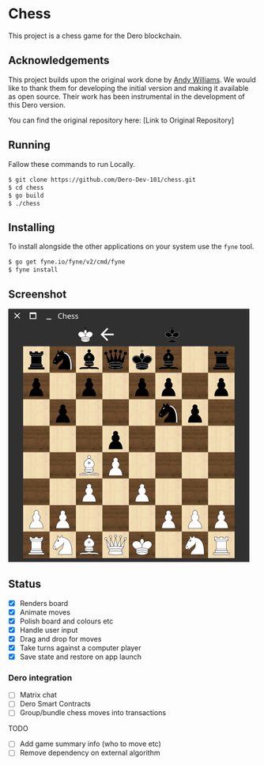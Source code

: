 # Chess

This project is a chess game for the Dero blockchain.

## Acknowledgements

This project builds upon the original work done by [Andy Williams](https://github.com/andydotxyz). We would like to thank them for developing the initial version and making it available as open source. Their work has been instrumental in the development of this Dero version.

You can find the original repository here: [Link to Original Repository]

## Running

Fallow these commands to run Locally.

    $ git clone https://github.com/Dero-Dev-101/chess.git
    $ cd chess
    $ go build
    $ ./chess

## Installing

To install alongside the other applications on your system use the `fyne` tool.

    $ go get fyne.io/fyne/v2/cmd/fyne
    $ fyne install

## Screenshot

<img src = "/img/screenshot.png" style="max-width: 488px" />

## Status

- [x] Renders board
- [x] Animate moves
- [x] Polish board and colours etc
- [x] Handle user input
- [x] Drag and drop for moves
- [x] Take turns against a computer player
- [x] Save state and restore on app launch

### Dero integration

- [ ] Matrix chat
- [ ] Dero Smart Contracts
- [ ] Group/bundle chess moves into transactions

TODO

- [ ] Add game summary info (who to move etc)
- [ ] Remove dependency on external algorithm

